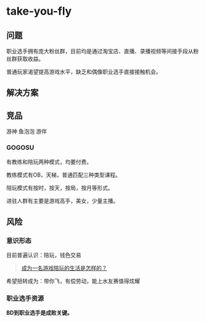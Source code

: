 # take-you-fly

## 问题
职业选手拥有庞大粉丝群，目前均是通过淘宝店、直播、录播视频等间接手段从粉丝群获取收益。

普通玩家渴望提高游戏水平，缺乏和偶像职业选手直接接触机会。

## 解决方案


## 竞品
游神
鱼泡泡
游伴

### GOGOSU
有教练和陪玩两种模式，均要付费。

教练模式有OB，天梯，普通匹配三种类型课程。

陪玩模式有按时，按天，按局，按月等形式。

进驻人群有主要是游戏高手，美女，少量主播。

## 风险
### 意识形态
目前普遍认识：陪玩，钱色交易
>[成为一名游戏陪玩的生活是怎样的？](https://www.zhihu.com/question/49881871)

希望扭转成为：带你飞，有偿劳动，能上水友赛值得炫耀

### 职业选手资源
**BD到职业选手是成败关键。**


